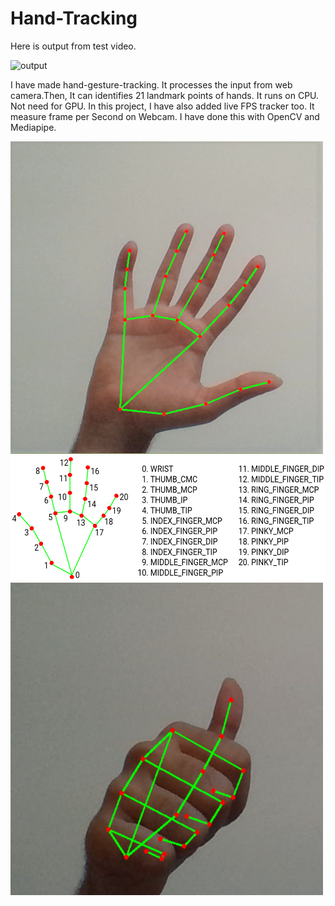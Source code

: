 # Hand-Tracking
Here is output from test video.

![output](https://github.com/kulin-patel/Hand-Tracking/blob/master/test_output.gif?raw=true)

I have made hand-gesture-tracking. It processes the input from web camera.Then, It can identifies 21 landmark points of hands.
It runs on CPU. Not need for GPU. 
In this project, I have also added live FPS tracker too. It measure frame per Second on Webcam.
I have done this with OpenCV  and Mediapipe.

<img src="https://raw.githubusercontent.com/kulin-patel/Hand-Tracking/master/Output.png" width="500" height="500">



<img src="https://raw.githubusercontent.com/kulin-patel/Hand-Tracking/master/hand_landmarks.png" width="700" height="200" >

<img src="https://raw.githubusercontent.com/kulin-patel/Hand-Tracking/master/Output_thumbs_up.png" width="500" height="500">

